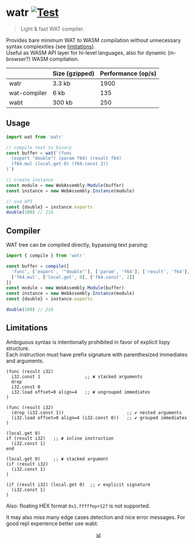 # watr [![Test](https://github.com/audio-lab/watr/actions/workflows/test.js.yml/badge.svg)](https://github.com/audio-lab/watr/actions/workflows/test.js.yml)

> Light & fast WAT compiler.

Provides bare minimum WAT to WASM compilation without unnecessary syntax complexities (see [limitations](#limitations)).<br/>
Useful as WASM API layer for hi-level languages, also for dynamic (in-browser?) WASM compilation.
<!--, eg. [sonl](https://github.com/audio-lab/sonl). -->

<!-- See [REPL](https://audio-lab.github.io/watr/repl.html).-->

<!--
&nbsp; | watr | wat-compiler | wabt
---|---|---|---
Size (gzipped) | 2.8kb | 6kb | 300kb
Performance (op/s) | 45000 | 2500 | 3100
-->

&nbsp; | Size (gzipped) | Performance (op/s)
---|---|---
watr | 3.3 kb | 1900
wat-compiler | 6 kb | 135
wabt | 300 kb | 250

## Usage

```js
import wat from 'watr'

// compile text to binary
const buffer = wat(`(func
  (export "double") (param f64) (result f64)
  (f64.mul (local.get 0) (f64.const 2))
)`)

// create instance
const module = new WebAssembly.Module(buffer)
const instance = new WebAssembly.Instance(module)

// use API
const {double} = instance.exports
double(108) // 216
```

## Compiler

WAT tree can be compiled directly, bypassing text parsing:

```js
import { compile } from 'watr'

const buffer = compile([
  'func', ['export', '"double"'], ['param', 'f64'], ['result', 'f64'],
  ['f64.mul', ['local.get', 0], ['f64.const', 2]]
])
const module = new WebAssembly.Module(buffer)
const instance = new WebAssembly.Instance(module)
const {double} = instance.exports

double(108) // 216
```


## Limitations

Ambiguous syntax is intentionally prohibited in favor of explicit lispy structure.<br>
Each instruction must have prefix signature with parenthesized immediates and arguments.

```wast
(func (result i32)
  i32.const 1                 ;; ✘ stacked arguments
  drop
  i32.const 0
  i32.load offset=0 align=4   ;; ✘ ungrouped immediates
)

(func (result i32)
  (drop (i32.const 1))                        ;; ✔ nested arguments
  (i32.load offset=0 align=4 (i32.const 0))   ;; ✔ grouped immediates
)
```

```wast
(local.get 0)
if (result i32)   ;; ✘ inline instruction
  (i32.const 1)
end

(local.get 0)     ;; ✘ stacked argument
(if (result i32)
  (i32.const 1)
)

(if (result i32) (local.get 0)  ;; ✔ explicit signature
  (i32.const 1)
)
```

Also: floating HEX format `0x1.fffffep+127` is not supported.

It may also miss many edge cases detection and nice error messages. For good repl experience better use wabt.

<!--
Main goal is to get very fluent with wasm text.

Experiments:

* [x] global read/write use in function
* [x] scopes: refer, goto
* [x] stack: understanding named and full references
* [x] memory: reading/writing global memory
* [x] memory: creating arrays on the go
* [x] memory: passing pointer to a function
* [x] benchmark array setting agains js loop
  → it's faster almost twice

## Useful links

* [MDN: control flow](https://developer.mozilla.org/en-US/docs/WebAssembly/Reference/Control_flow)
* [WASM reference manual](https://github.com/sunfishcode/wasm-reference-manual/blob/master/WebAssembly.md#loop)

## Refs

* [mdn wasm text format](https://developer.mozilla.org/en-US/docs/WebAssembly/Understanding_the_text_format)
* [wasm reference manual](https://github.com/sunfishcode/wasm-reference-manual/blob/master/WebAssembly.md)
* [wabt source search](https://github.com/WebAssembly/wabt/search?p=5&q=then)
* [wat control flow](https://developer.mozilla.org/en-US/docs/WebAssembly/Reference/Control_flow)
* [wasm binary encoding](https://github.com/WebAssembly/design/blob/main/BinaryEncoding.md)
* [ontouchstart wasm book](https://ontouchstart.pages.dev/chapter_wasm_binary)
* [wat-compiler](https://github.com/stagas/wat-compiler/)
* [hackernoon](https://web.archive.org/web/20210215171830/https://hackernoon.com/webassembly-binary-format-explained-part-2-hj1t33yp?source=rss)
* [webassemblyjs](https://github.com/xtuc/webassemblyjs)
* [chasm](https://github.com/ColinEberhardt/chasm/blob/master/src/encoding.ts)
* [WebBS](https://github.com/j-s-n/WebBS)
* [leb128a](https://github.com/minhducsun2002/leb128/blob/master/src/index.ts)
* [leb128b](https://github.com/shmishtopher/wasm-LEB128/tree/master/esm)

## Alternatives

* [wabt](https://www.npmjs.com/package/wabt) − port of WABT for the web, industry standard.
* [wat-compiler](https://www.npmjs.com/package/wat-compiler) − compact alternative for WABT, limited support.
-->

<p align=center><a href="https://github.com/krsnzd/license/">🕉</a></p>
